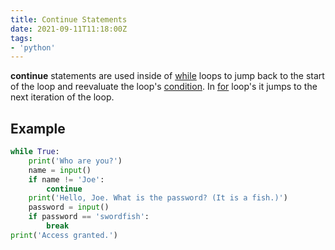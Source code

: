 ```yaml
---
title: Continue Statements
date: 2021-09-11T11:18:00Z
tags:
- 'python'
---
```


**continue** statements are used inside of
[while](20210911083636-while-loop-statements.md) loops to jump back to the start of
the loop and reevaluate the loop's [condition](20210911072918-conditions.md). In 
[for](20210911121753-for-loops.md) loop's it jumps to the next iteration of the
loop.

## Example

```python
while True:
    print('Who are you?')
    name = input()
    if name != 'Joe':
        continue
    print('Hello, Joe. What is the password? (It is a fish.)')
    password = input()
    if password == 'swordfish':
        break
print('Access granted.')
```
